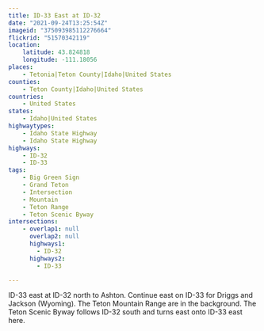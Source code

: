 ```yaml
---
title: ID-33 East at ID-32
date: "2021-09-24T13:25:54Z"
imageid: "375093985112276664"
flickrid: "51570342119"
location:
    latitude: 43.824818
    longitude: -111.18056
places:
    - Tetonia|Teton County|Idaho|United States
counties:
    - Teton County|Idaho|United States
countries:
    - United States
states:
    - Idaho|United States
highwaytypes:
    - Idaho State Highway
    - Idaho State Highway
highways:
    - ID-32
    - ID-33
tags:
    - Big Green Sign
    - Grand Teton
    - Intersection
    - Mountain
    - Teton Range
    - Teton Scenic Byway
intersections:
    - overlap1: null
      overlap2: null
      highways1:
        - ID-32
      highways2:
        - ID-33

---
```

ID-33 east at ID-32 north to Ashton.  Continue east on ID-33 for Driggs and Jackson (Wyoming).  The Teton Mountain Range are in the background.  The Teton Scenic Byway follows ID-32 south and turns east onto ID-33 east here.